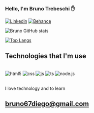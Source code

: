 
### Hello, I'm Bruno Trebeschi ✋

[![Linkedin](https://img.shields.io/badge/LinkedIn-0077B5?style=for-the-badge&logo=linkedin&logoColor=white)](www.linkedin.com/in/brunodiegotrebeschipozzer-162314194)
[![Behance](https://img.shields.io/badge/-Behance-blue?style=for-the-badge&logo=behance&logoColor=white)](https://www.behance.net/brunotrebesc)

![Bruno GitHub stats](https://github-readme-stats.vercel.app/api?username=BrunoDiego67&show_icons=true&theme=dracula)

[![Top Langs](https://github-readme-stats.vercel.app/api/top-langs/?username=BrunoDiego67)](https://github.com/anuraghazra/github-readme-stats)

## Technologies that I'm use

<div style="display: inline_block"><br/>
<img align="center" alt="html5" src="https://img.shields.io/badge/HTML5-E34F26?style=for-the-badge&logo=html5&logoColor=white"/>
<img align="center" alt="css" src="https://img.shields.io/badge/CSS3-1572B6?style=for-the-badge&logo=css3&logoColor=white"/>
<img align="center" alt="js" src="https://img.shields.io/badge/JavaScript-F7DF1E?style=for-the-badge&logo=javascript&logoColor=black"/>
<img align="center" alt="ts" src="https://img.shields.io/badge/TypeScript-007ACC?style=for-the-badge&logo=typescript&logoColor=white"/>
<img align="center" alt="node.js" src="https://img.shields.io/badge/Node.js-43853D?style=for-the-badge&logo=node.js&logoColor=white"/>
</div><br/>

I love technology and to learn

## bruno67diego@gmail.com
